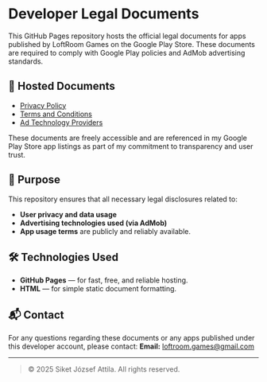 # Developer Legal Documents

This GitHub Pages repository hosts the official legal documents for apps published by LoftRoom Games on the Google Play Store.
These documents are required to comply with Google Play policies and AdMob advertising standards.

## 📄 Hosted Documents
- [Privacy Policy](https://yourusername.github.io/your-repo/privacy-policy.html)
- [Terms and Conditions](https://yourusername.github.io/your-repo/terms-and-conditions.html)
- [Ad Technology Providers](https://yourusername.github.io/your-repo/ad-technology-providers.html)

These documents are freely accessible and are referenced in my Google Play Store app listings as part of my commitment to transparency and user trust.


## 🔐 Purpose
This repository ensures that all necessary legal disclosures related to:
- **User privacy and data usage**
- **Advertising technologies used (via AdMob)**
- **App usage terms**
are publicly and reliably available.


## 🛠️ Technologies Used
- **GitHub Pages** — for fast, free, and reliable hosting.
- **HTML** — for simple static document formatting.


## 📬 Contact
For any questions regarding these documents or any apps published under this developer account, please contact:
**Email:** loftroom.games@gmail.com


---
> © 2025 Siket József Attila. All rights reserved.
